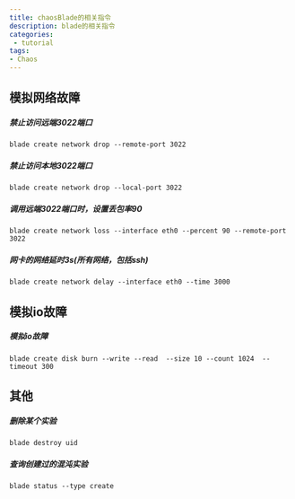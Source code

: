 ```yaml
---
title: chaosBlade的相关指令
description: blade的相关指令
categories:
 - tutorial
tags:
- Chaos
---
```

## 模拟网络故障
##### 禁止访问远端3022端口
``` 
blade create network drop --remote-port 3022
``` 
##### 禁止访问本地3022端口
``` 
blade create network drop --local-port 3022
``` 
##### 调用远端3022端口时，设置丢包率90
``` 
blade create network loss --interface eth0 --percent 90 --remote-port 3022
```  
##### 网卡的网络延时3s(所有网络，包括ssh)
``` 
blade create network delay --interface eth0 --time 3000
```

## 模拟io故障
##### 模拟io故障
``` 
blade create disk burn --write --read  --size 10 --count 1024  --timeout 300
```

## 其他

##### 删除某个实验
``` 
blade destroy uid
``` 

##### 查询创建过的混沌实验
``` 
blade status --type create
``` 